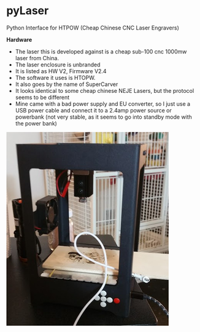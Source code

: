 # pyLaser
Python Interface for  HTPOW (Cheap Chinese CNC Laser Engravers)

**Hardware**
* The laser this is developed against is a cheap sub-100 cnc 1000mw laser from China.
 * The laser enclosure is unbranded
 * It is listed as HW V2, Firmware V2.4
 * The software it uses is HTOPW.
 * It also goes by the name of SuperCarver
 * It looks identical to some cheap chinese NEJE Lasers, but the protocol seems to be different
 * Mine came with a bad power supply and EU converter, so I just use a USB power cable and connect it to a 2.4amp power source or powerbank (not very stable, as it seems to go into standby mode with the power bank)

![Image of Cheap Chinese Laser](https://github.com/AppliedEllipsis/pyLaser/raw/master/laser_cutter.jpg)
